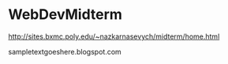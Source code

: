 # WebDevMidterm

http://sites.bxmc.poly.edu/~nazkarnasevych/midterm/home.html

sampletextgoeshere.blogspot.com
